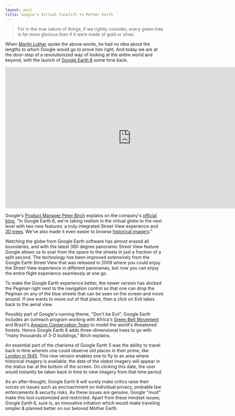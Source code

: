 ```yaml
---
layout: post
title: Google's Virtual Facelift to Mother Earth
---
```


> For in the true nature of things, if we rightly consider, every green tree is far more glorious than if it were made of gold or silver.

When <a href="http://en.wikipedia.org/wiki/Martin_Luther_King,_Jr.">Martin Luther</a> spoke the above words, he had no idea about the lengths to which Google would go to prove him right. And today we are at the door-step of a revolutionized way of looking at the entire world and beyond, with the launch of <a href="http://www.google.com/earth/explore/showcase/newin6.html">Google Earth 6</a> some time back.

<iframe width="800" height="450" src="http://www.youtube.com/embed/L6lZzY4wagA" frameborder="0" allowfullscreen></iframe>

Google's <a href="http://www.linkedin.com/pub/peter-birch/1/b59/568">Product Manager Peter Birch</a> explains on the company's <a href="http://googleblog.blogspot.com/2010/11/introducing-google-earth-6the-next.html">official blog</a>, "In Google Earth 6, we're taking realism in the virtual globe to the next level with two new features: a truly integrated Street View experience and <a href="http://www.google.com/earth/explore/showcase/newin6.html#3dtrees">3D trees</a>. We've also made it even easier to browse <a href="http://www.google.com/earth/explore/showcase/newin6.html#historicalimagery">historical imagery</a>." 

Watching the globe from Google Earth software has almost erased all boundaries, and with the latest 360 degree panoramic Street View feature Google allows us to soar from the space to the streets in just a fraction of a split second. The technology has been improved extensively from the Google Earth Street View that was released in 2008 where you could enjoy the Street View experience in different panoramas, but now you can enjoy the entire flight experience seamlessly at one go.

To make the Google Earth experience better, the newer version has docked the Pegman right next to the navigation control so that one can drop the Pegman on any of the blue streets that can be seen on the screen and move around. If one wants to move out of that place, then a click on Exit takes back to the aerial view. 

Possibly part of Google's running theme, "Don't be Evil", Google Earth includes an outreach program working with Africa's <a href="http://www.greenbeltmovement.org/">Green Belt Movement</a> and Brazil's <a href="http://www.amazonteam.org/index.php/230/Brazil">Amazon Conservation Team</a> to model the world's threatened forests. Hence Google Earth 6 adds three-dimensional trees to go with "many thousands of 3-D buildings," Birch explains.

An essential part of the charisma of Google Earth 5 was the ability to travel back in time wherein one could observe old places in their prime, like <a href="http://google-latlong.blogspot.com/2010/10/history-in-unmaking.html">London in 1945</a>. This new version enables one to fly to an area where historical imagery is available; the date of the oldest imagery will appear in the status bar at the bottom of the screen. On clicking this date, the user would instantly be taken back in time to view imagery from that time period.

As an after-thought, Google Earth 6 will surely make critics raise their voices on issues such as encroachment on individual privacy, probable law enforcements & security risks. As these issues are genuine, Google "must" make this tool customized and restricted. Apart from these mindset issues; Google Earth 6, sure is, an innovative initiation which would make traveling simpler & planned better on our beloved Mother Earth.
